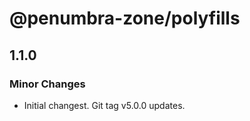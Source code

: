 # @penumbra-zone/polyfills

## 1.1.0

### Minor Changes

- Initial changest. Git tag v5.0.0 updates.
